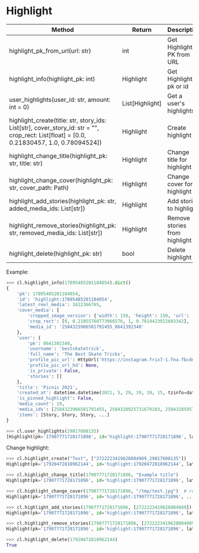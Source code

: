 # Highlight

| Method                                                                                                                                    | Return          | Description                   
|-------------------------------------------------------------------------------------------------------------------------------------------|-----------------|-------------------------------
| highlight_pk_from_url(url: str)                                                                                                           | int             | Get Highlight PK from URL     
| highlight_info(highlight_pk: int)                                                                                                         | Highlight       | Get Highlight by pk or id     
| user_highlights(user_id: str, amount: int = 0)                                                                                            | List[Highlight] | Get a user's highlights       
| highlight_create(title: str, story_ids: List[str], cover_story_id: str = "", crop_rect: List[float] = [0.0, 0.21830457, 1.0, 0.78094524]) | Highlight       | Create highlight              
| highlight_change_title(highlight_pk: str, title: str)                                                                                     | Highlight       | Change title for highlight    
| highlight_change_cover(highlight_pk: str, cover_path: Path)                                                                               | Highlight       | Change cover for highlight    
| highlight_add_stories(highlight_pk: str, added_media_ids: List[str])                                                                      | Highlight       | Add stories to highlight      
| highlight_remove_stories(highlight_pk: str, removed_media_ids: List[str])                                                                 | Highlight       | Remove stories from highlight 
| highlight_delete(highlight_pk: str)                                                                                                       | bool            | Delete highlight              

Example:

``` python
>>> cl.highlight_info(17895485201104054).dict()
{
    'pk': 17895485201104054,
    'id': 'highlight:17895485201104054',
    'latest_reel_media': 1622366765,
    'cover_media': {
        'cropped_image_version': {'width': 150, 'height': 150, 'url': 'https://instagram.frix7-1.fna.fbcdn.net/v/t51.2885-...'},
        'crop_rect': [0, 0.21855760773966576, 1, 0.7814423922603342],
        'media_id': '2584323966581791455_8641392340'
    },
    'user': {
        'pk': 8641392340,
        'username': 'bestskatetrick',
        'full_name': 'The Best Skate Tricks',
        'profile_pic_url': HttpUrl('https://instagram.frix7-1.fna.fbcdn.net/v/t51.2885-19/s150x150/6526...'),
        'profile_pic_url_hd': None,
        'is_private': False,
        'stories': []
    },
    'title': 'Picnic 2021',
    'created_at': datetime.datetime(2021, 5, 29, 19, 39, 15, tzinfo=datetime.timezone.utc),
    'is_pinned_highlight': False,
    'media_count': 19,
    'media_ids': [2584323966581791455, 2584328925731679183, 2584328595757338887, ...],  # story ids
    'items': [Story, Story, Story, ...]
}

>>> cl.user_highlights(29817608135)
[Highlight(pk='17907771728171896', id='highlight:17907771728171896', latest_reel_media=1638039687, ...), ...]
```

Change highlight:

``` python
>>> cl.highlight_create("Test", ["2722223419628084989_29817608135"])
Highlight(pk='17920472818962144', id='highlight:17920472818962144', latest_reel_media=1638734336, ...)

>>> cl.highlight_change_title(17907771728171896, "Example title")
Highlight(pk='17907771728171896', id='highlight:17907771728171896', latest_reel_media=1638039687, ...)

>>> cl.highlight_change_cover(17907771728171896, "/tmp/test.jpg")  # recommend 720x720
Highlight(pk='17907771728171896', id='highlight:17907771728171896', ...)

>>> cl.highlight_add_stories(17907771728171896, [2722223419628084989])
Highlight(pk='17907771728171896', id='highlight:17907771728171896', latest_reel_media=1638734336, ...)

>>> cl.highlight_remove_stories(17907771728171896, [2722223419628084989])
Highlight(pk='17907771728171896', id='highlight:17907771728171896', latest_reel_media=1638039687, ...)

>>> cl.highlight_delete(17920472818962144)
True
```

